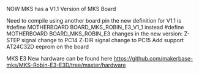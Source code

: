NOW MKS has a V1.1 Version of MKS Board 

Need to compile using another board pin
the new definition for V1.1 is
#define MOTHERBOARD BOARD_MKS_ROBIN_E3_V1_1 instead   #define MOTHERBOARD BOARD_MKS_ROBIN_E3
changes in the new version:
Z-STEP signal change to PC14
Z-DIR signal change to PC15
Add support AT24C32D eeprom on the board

MKS E3 New hardware can be found here
https://github.com/makerbase-mks/MKS-Robin-E3-E3D/tree/master/hardware
